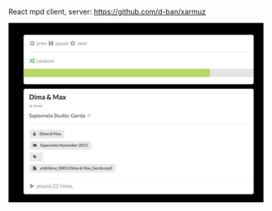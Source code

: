 React mpd client, server: https://github.com/d-ban/xarmuz  

![](https://raw.githubusercontent.com/d-ban/xarmuz-client/master/public/what.png)
